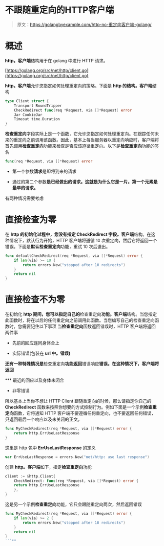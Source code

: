 # 不跟随重定向的HTTP客户端

> 原文：<https://golangbyexample.com/http-no-重定向客户端-golang/>

# **概述**

**http。客户端**结构用于在 golang 中进行 HTTP 请求。

[https://golang.org/src/net/http/client.go](https://golang.org/src/net/http/client.go)

**http。客户端**允许您指定如何处理重定向的策略。下面是 **http 的结构。客户端**结构

```go
type Client struct {
	Transport RoundTripper
	CheckRedirect func(req *Request, via []*Request) error
	Jar CookieJar
	Timeout time.Duration
}
```

**检查重定向**字段实际上是一个函数，它允许您指定如何处理重定向。在跟踪任何未来的重定向之前调用该函数。因此，基本上每当服务器以重定向响应时，客户端将首先调用**检查重定向**功能来检查是否应该遵循重定向。以下是**检查重定向**功能的签名

```go
func(req *Request, via []*Request) error
```

*   第一个参数**请求**是即将到来的请求

*   通过的第二个参数**是已经做出的请求。这就是为什么它是一片。第一个元素是最早的请求。**

有两种情况需要考虑

# **直接检查为零**

在 **http 的初始化过程中，您没有指定 CheckRedirect 字段。客户端**结构。在这种情况下，默认行为开始，HTTP 客户端将遵循 10 次重定向，然后它将返回一个错误。下面是**默认检查重定向**功能，重试 10 次后退出。

```go
func defaultCheckRedirect(req *Request, via []*Request) error {
	if len(via) >= 10 {
		return errors.New("stopped after 10 redirects")
	}
	return nil
}
```

# **直接检查不为零**

在初始化 **http 期间，您可以指定自己的**检查重定向**功能。客户端**结构。当您指定此函数时，将在以后的任何重定向之前调用此函数。当您编写自己的检查重定向函数时，您需要记住以下事项
当**检查重定向**函数返回错误时，HTTP 客户端将返回两件事

*   先前的回应连同身体合上

*   实际错误(包装在 **url 中。错误)**

**还有一种特殊情况是**检查重定向**功能返回**错误响应**错误。在这种情况下，客户端将返回**

 ***   最近的回应以及身体未闭合

*   非零错误

所以基本上当你不想让 HTTP Client 跟随重定向的时候，那么请指定你自己的 **CheckRedirect** 函数来按照你想要的方式控制行为。例如下面是一个示例**检查重定向**函数，它将通知 HTTP 客户端不要遵循任何重定向，也不要返回任何错误，只返回最后一个响应以及未关闭的正文。

```go
func MyCheckRedirect(req *Request, via []*Request) error {
	return http.ErrUseLastResponse
}
```

这里是 http 包中 **ErrUseLastResponse** 的定义

```go
var ErrUseLastResponse = errors.New("net/http: use last response")
```

创建 **http。客户端**如下，指定**检查重定向**功能

```go
client := &http.Client{
    CheckRedirect: func(req *Request, via []*Request) error {
	return http.ErrUseLastResponse
    },
}
```

这是另一个示例**检查重定向**功能，它只会跟随重定向两次，然后返回错误

```go
func MyCheckRedirect(req *Request, via []*Request) error {
	if len(via) >= 2 {
		return errors.New("stopped after 10 redirects")
	}
	return nil
}
```**